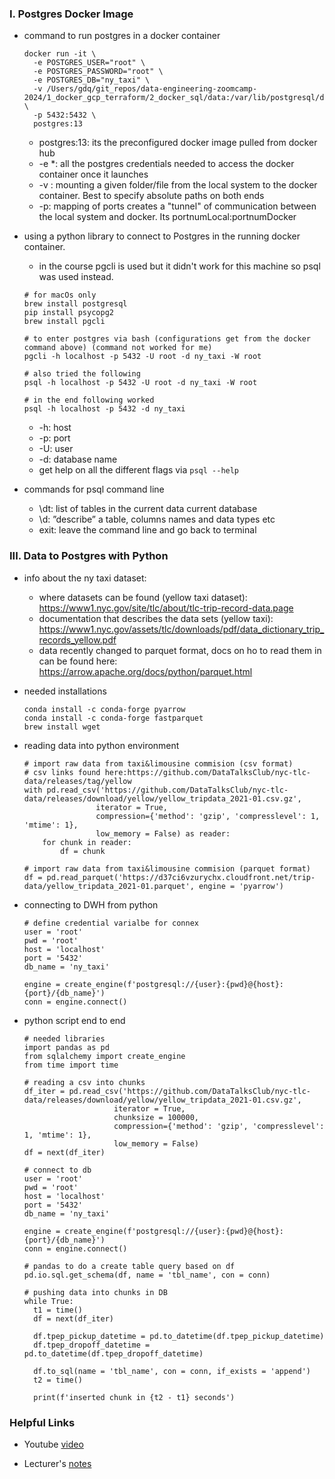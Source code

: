 ### I. Postgres Docker Image

- command to run postgres in a docker container

  ```
  docker run -it \
    -e POSTGRES_USER="root" \
    -e POSTGRES_PASSWORD="root" \
    -e POSTGRES_DB="ny_taxi" \
    -v /Users/gdq/git_repos/data-engineering-zoomcamp-2024/1_docker_gcp_terraform/2_docker_sql/data:/var/lib/postgresql/data \
    -p 5432:5432 \
    postgres:13
  ```
    * postgres:13: its the preconfigured docker image pulled from docker hub
    * -e *: all the postgres credentials needed to access the docker container once it launches
    * -v : mounting a given folder/file from the local system to the docker container. Best to specify absolute paths on both ends
    * -p: mapping of ports creates a "tunnel" of communication between the local system and docker. Its portnumLocal:portnumDocker

- using a python library to connect to Postgres in the running docker container.

  * in the course pgcli is used but it didn't work for this machine so psql was used instead.

  ``` {bash}
  # for macOs only
  brew install postgresql
  pip install psycopg2
  brew install pgcli

  # to enter postgres via bash (configurations get from the docker command above) (command not worked for me)
  pgcli -h localhost -p 5432 -U root -d ny_taxi -W root

  # also tried the following
  psql -h localhost -p 5432 -U root -d ny_taxi -W root

  # in the end following worked
  psql -h localhost -p 5432 -d ny_taxi
  ```
    - -h: host
    - -p: port
    - -U: user
    - -d: database name
    - get help on all the different flags via `psql --help`

- commands for psql command line

  * \dt: list of tables in the current data current database
  * \d: ”describe” a table, columns names and data types etc
  * exit: leave the command line and go back to terminal

### III. Data to Postgres with Python

- info about the ny taxi dataset:
    - where datasets can be found (yellow taxi dataset): https://www1.nyc.gov/site/tlc/about/tlc-trip-record-data.page
    - documentation that describes the data sets (yellow taxi): https://www1.nyc.gov/assets/tlc/downloads/pdf/data_dictionary_trip_records_yellow.pdf
    - data recently changed to parquet format, docs on ho to read them in can be found here: https://arrow.apache.org/docs/python/parquet.html

- needed installations

  ```{bash}
  conda install -c conda-forge pyarrow
  conda install -c conda-forge fastparquet
  brew install wget
  ```

- reading data into python environment

  ```{python}
  # import raw data from taxi&limousine commision (csv format)
  # csv links found here:https://github.com/DataTalksClub/nyc-tlc-data/releases/tag/yellow
  with pd.read_csv('https://github.com/DataTalksClub/nyc-tlc-data/releases/download/yellow/yellow_tripdata_2021-01.csv.gz',
                  iterator = True,
                  compression={'method': 'gzip', 'compresslevel': 1, 'mtime': 1},
                  low_memory = False) as reader:
      for chunk in reader:
          df = chunk
  
  # import raw data from taxi&limousine commision (parquet format)
  df = pd.read_parquet('https://d37ci6vzurychx.cloudfront.net/trip-data/yellow_tripdata_2021-01.parquet', engine = 'pyarrow')
  ```

- connecting to DWH from python

  ```{python}
  # define credential varialbe for connex 
  user = 'root'
  pwd = 'root'
  host = 'localhost'
  port = '5432'
  db_name = 'ny_taxi'

  engine = create_engine(f'postgresql://{user}:{pwd}@{host}:{port}/{db_name}')
  conn = engine.connect()
  ```

- python script end to end 

  ```{python}
  # needed libraries 
  import pandas as pd
  from sqlalchemy import create_engine
  from time import time

  # reading a csv into chunks
  df_iter = pd.read_csv('https://github.com/DataTalksClub/nyc-tlc-data/releases/download/yellow/yellow_tripdata_2021-01.csv.gz', 
                      iterator = True, 
                      chunksize = 100000,
                      compression={'method': 'gzip', 'compresslevel': 1, 'mtime': 1},
                      low_memory = False)
  df = next(df_iter)

  # connect to db
  user = 'root'
  pwd = 'root'
  host = 'localhost'
  port = '5432'
  db_name = 'ny_taxi'

  engine = create_engine(f'postgresql://{user}:{pwd}@{host}:{port}/{db_name}')
  conn = engine.connect()

  # pandas to do a create table query based on df
  pd.io.sql.get_schema(df, name = 'tbl_name', con = conn)

  # pushing data into chunks in DB
  while True:
  	t1 = time()
  	df = next(df_iter)

    df.tpep_pickup_datetime = pd.to_datetime(df.tpep_pickup_datetime)
    df.tpep_dropoff_datetime = pd.to_datetime(df.tpep_dropoff_datetime)

  	df.to_sql(name = 'tbl_name', con = conn, if_exists = 'append')
  	t2 = time()

  	print(f'inserted chunk in {t2 - t1} seconds')
  ```


### Helpful Links

* Youtube [video](https://www.youtube.com/watch?v=2JM-ziJt0WI&t=2s)

* Lecturer's [notes](https://docs.google.com/document/d/e/2PACX-1vRJUuGfzgIdbkalPgg2nQ884CnZkCg314T_OBq-_hfcowPxNIA0-z5OtMTDzuzute9VBHMjNYZFTCc1/pub)
